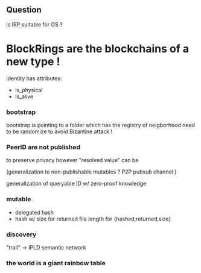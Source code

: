 

## Question

is IRP suitable for OS ?

# BlockRings are the blockchains of a new type !

identity has attributes:

 - is_physical
 - is_alive

### bootstrap

 bootstrap is pointing to a folder which has the registry of neigborhood
 need to be randomize to avoid Bizantine attack !

### PeerID are not published

 to preserve privacy however "resolved value" can be

 (generalization to non-publishable mutables ?
  P2P pubsub channel 
 )

 generalization of queryable ID w/ zero-proof knowledge


### mutable

 - delegated hash
 - hash w/ size for returned file
   length for {hashed,returned,size}

### discovery

 "trail" -> IPLD semantic network



### the world is a giant rainbow table




<!--
 $Source: /my/notes/blockring.md$
-->



